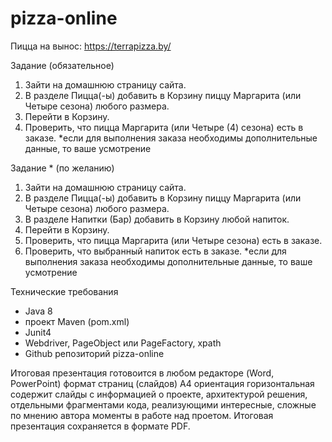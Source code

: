 # pizza-online

Пицца на вынос: https://terrapizza.by/

Задание (обязательное) 
1. Зайти на домашнюю страницу сайта. 
2. В разделе Пицца(-ы) добавить в Корзину пиццу Маргарита (или Четыре сезона) любого размера. 
3. Перейти в Корзину. 
4. Проверить, что пицца Маргарита (или Четыре (4) сезона) есть в заказе. 
*если для выполнения заказа необходимы дополнительные данные, то ваше усмотрение 
 
Задание * (по желанию) 
1. Зайти на домашнюю страницу сайта. 
2. В разделе Пицца(-ы) добавить в Корзину пиццу Маргарита (или Четыре сезона) любого размера. 
3. В разделе Напитки (Бар) добавить в Корзину любой напиток. 
4. Перейти в Корзину. 
5. Проверить, что пицца Маргарита (или Четыре сезона)  есть в заказе. 
6. Проверить, что выбранный напиток есть в заказе. 
*если для выполнения заказа необходимы дополнительные данные, то ваше усмотрение 
 
Технические требования 
- Java 8 
- проект Maven (pom.xml) 
- Junit4 
- Webdriver, PageObject или PageFactory, xpath 
- Github репозиторий pizza-online 
 
Итоговая презентация готовоится в любом редакторе (Word, PowerPoint) формат страниц 
(слайдов) А4 ориентация горизонтальная содержит слайды с информацией о проекте, архитектурой 
решения, отдельными фрагментами кода, реализующими интересные, сложные по мнению автора 
моменты в работе над проетом. Итоговая презентация сохраняется в формате PDF. 

